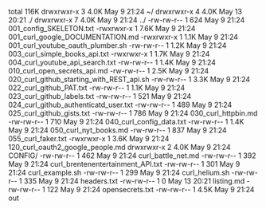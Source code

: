 total 116K
drwxrwxr-x 3 4.0K May  9 21:24 ~/
drwxrwxr-x 4 4.0K May 13 20:21 ./
drwxrwxr-x 7 4.0K May  9 21:24 ../
-rw-rw-r-- 1  624 May  9 21:24 001_config_SKELETON.txt
-rwxrwxr-x 1 7.6K May  9 21:24 001_curl_google_DOCUMENTATION.md
-rwxrwxr-x 1 1.1K May  9 21:24 001_curl_youtube_oauth_plumber.sh
-rw-rw-r-- 1 1.2K May  9 21:24 003_curl_simple_books_api.txt
-rwxrwxr-x 1 1.7K May  9 21:24 004_curl_youtube_api_search.txt
-rw-rw-r-- 1 1.4K May  9 21:24 010_curl_open_secrets_api.md
-rw-rw-r-- 1 2.5K May  9 21:24 020_curl_github_starting_with_REST_api.sh
-rw-rw-r-- 1 3.3K May  9 21:24 022_curl_github_PAT.txt
-rw-rw-r-- 1 1.1K May  9 21:24 023_curl_github_labels.txt
-rw-rw-r-- 1  521 May  9 21:24 024_curl_github_authenticatd_user.txt
-rw-rw-r-- 1  489 May  9 21:24 025_curl_github_gists.txt
-rw-rw-r-- 1  786 May  9 21:24 030_curl_httpbin.md
-rw-rw-r-- 1  710 May  9 21:24 040_curl_config_data.txt
-rw-rw-r-- 1 1.4K May  9 21:24 050_curl_nyt_books.md
-rw-rw-r-- 1  837 May  9 21:24 055_curl_faker.txt
-rwxrwxr-x 1 3.6K May  9 21:24 120_curl_oauth2_google_people.md
drwxrwxr-x 2 4.0K May  9 21:24 CONFIG/
-rw-rw-r-- 1  462 May  9 21:24 curl_battle_net.md
-rw-rw-r-- 1  392 May  9 21:24 curl_brentenentertainment_API.txt
-rw-rw-r-- 1  301 May  9 21:24 curl_example.sh
-rw-rw-r-- 1  299 May  9 21:24 curl_helium.sh
-rw-rw-r-- 1  335 May  9 21:24 headers.txt
-rw-rw-r-- 1    0 May 13 20:21 listing.md
-rw-rw-r-- 1  122 May  9 21:24 opensecrets.txt
-rw-rw-r-- 1 4.5K May  9 21:24 out
